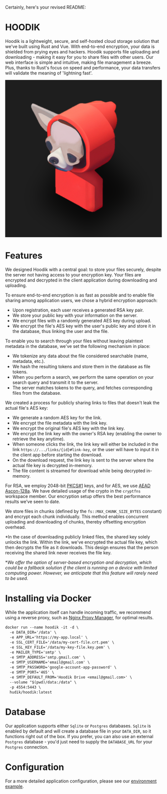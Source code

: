 Certainly, here's your revised README:

# HOODIK
Hoodik is a lightweight, secure, and self-hosted cloud storage solution that we've built using Rust and Vue. With end-to-end encryption, your data is shielded from prying eyes and hackers. Hoodik supports file uploading and downloading - making it easy for you to share files with other users. Our web interface is simple and intuitive, making file management a breeze. Plus, thanks to Rust's focus on speed and performance, your data transfers will validate the meaning of 'lightning fast'. 

<p align="center">
  <img src="./web/public/android-chrome-512x512.png" alt="Hoodik" />
</p>

# Features

We designed Hoodik with a central goal: to store your files securely, despite the server not having access to your encryption key. Your files are encrypted and decrypted in the client application during downloading and uploading.

To ensure end-to-end encryption is as fast as possible and to enable file sharing among application users, we chose a hybrid encryption approach:
- Upon registration, each user receives a generated RSA key pair.
- We store your public key with your information on the server.
- We encrypt files with a randomly generated AES key during upload.
- We encrypt the file's AES key with the user's public key and store it in the database, thus linking the user and the file.

To enable you to search through your files without leaving plaintext metadata in the database, we've set the following mechanism in place:
- We tokenize any data about the file considered searchable (name, metadata, etc.).
- We hash the resulting tokens and store them in the database as file tokens.
- When you perform a search, we perform the same operation on your search query and transmit it to the server.
- The server matches tokens to the query, and fetches corresponding files from the database.

We created a process for publicly sharing links to files that doesn't leak the actual file's AES key:
- We generate a random AES key for the link.
- We encrypt the file metadata with the link key.
- We encrypt the original file's AES key with the link key.
- We encrypt the link key with the owner's RSA key (enabling the owner to retrieve the key anytime).
- When someone clicks the link, the link key will either be included in the link `https://.../links/{id}#link-key`, or the user will have to input it in the client app before starting the download.
- On the download request, the link key is sent to the server where the actual file key is decrypted in-memory.
- The file content is streamed for download while being decrypted in-memory.

For RSA, we employ 2048-bit [PKCS#1](https://en.wikipedia.org/wiki/PKCS_1) keys, and for AES, we use [AEAD Ascon-128a](https://ascon.iaik.tugraz.at/). We have detailed usage of the crypto in the `cryptfns` workspace member. Our encryption setup offers the best performance results we’ve seen to date.

We store files in chunks (defined by the `fs::MAX_CHUNK_SIZE_BYTES` constant) and encrypt each chunk individually. This method enables concurrent uploading and downloading of chunks, thereby offsetting encryption overhead.

*In the case of downloading publicly linked files, the shared key solely unlocks the link. Within the link, we've encrypted the actual file key, which then decrypts the file as it downloads. This design ensures that the person receiving the shared link never receives the file key.

**We offer the option of server-based encryption and decryption, which could be a fallback solution if the client is running on a device with limited computing power. However, we anticipate that this feature will rarely need to be used.*

# Installing via Docker

While the application itself can handle incoming traffic, we recommend using a reverse proxy, such as [Nginx Proxy Manager](https://nginxproxymanager.com/), for optimal results.

```shell
docker run --name hoodik -it -d \
  -e DATA_DIR='/data' \
  -e APP_URL='https://my-app.local' \
  -e SSL_CERT_FILE='/data/my-cert-file.crt.pem' \
  -e SSL_KEY_FILE='/data/my-key-file.key.pem' \
  -e MAILER_TYPE='smtp' \
  -e SMTP_ADDRESS='smtp.gmail.com' \
  -e SMTP_USERNAME='email@gmail.com' \
  -e SMTP_PASSWORD='google-account-app-password' \
  -e SMTP_PORT='465' \
  -e SMTP_DEFAULT_FROM='Hoodik Drive <email@gmail.com>' \
  --volume "$(pwd)/data:/data" \
  -p 4554:5443 \
  hudik/hoodik:latest
```

# Database

Our application supports either `Sqlite` or `Postgres` databases. `Sqlite` is enabled by default and will create a database file in your `DATA_DIR`, so it functions right out of the box. If you prefer, you can also use an external `Postgres` database - you'd just need to supply the `DATABASE_URL` for your `Postgres` connection.

# Configuration

For a more detailed application configuration, please see our [environment example](./.env.example).
